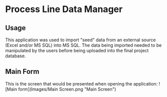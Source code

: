 # Process Line Data Manager

## Usage
This application was used to import "seed" data from an external source (Excel and/or MS SQL) into MS SQL. The data being imported needed to be manipulated by the users before being uploaded into the final project database.

## Main Form
This is the screen that would be presented when opening the application:
![Main form](Images/Main Screen.png "Main Screen")
